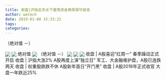 ```yaml
---
title: 收盘|沪指全天水下震荡资金再现保守姿态​
author: wetech
date: 2019-01-08 15:33:22
tags: 
categories: 
---
```

（绝对值 －）
<!-- more -->
<img align="center" border="0" src="http://invest-images-external.cbndata.org/5LiA6LSiQUJT/images/ffe5f46026725f621b11de88e44608cc081a28d4.jpeg" />
<img align="center" border="0" src="http://invest-images-external.cbndata.org/5LiA6LSiQUJT/images/0b45289bc0cd2466ba4bfe606800fd7027d9bd90.jpeg" />
绝对值
<img align="center" border="0" src="http://invest-images-external.cbndata.org/5LiA6LSiQUJT/images/b7a3034eb802ae642dc757cccd92961569f0a04c.jpeg" />
（绝对值 －）
<img align="center" border="0" src="http://invest-images-external.cbndata.org/5LiA6LSiQUJT/images/44b4769a0ff624fbae908d424e7b66f352a5b8de.jpeg" />
 
<img align="center" border="0" src="http://invest-images-external.cbndata.org/5LiA6LSiQUJT/images/0c24cdc6f407539ed0ebe2bc40579b83b33c8196.jpeg" />
 
<img align="center" border="0" src="http://invest-images-external.cbndata.org/5LiA6LSiQUJT/images/b7ea35499c923a77fa9701f5d40b75e14c85a099.jpeg" />
收盘 | A股喜迎“红周一” 春季躁动正式开启
收盘 | 沪指大涨2% A股再度上演“独立日”
军工、大金融难护盘，A股已连跌两天
收盘 | 权重股跌跌不休 A股新年首日“开门黑”
收盘 | A股2018年正式收官 大盘一年跌近25%
